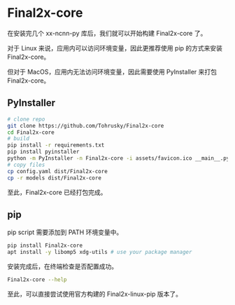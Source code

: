 # Final2x-core
在安装完几个 xx-ncnn-py 库后，我们就可以开始构建 Final2x-core 了。

对于 Linux 来说，应用内可以访问环境变量，因此更推荐使用 pip 的方式来安装 Final2x-core。

但对于 MacOS，应用内无法访问环境变量，因此需要使用 PyInstaller 来打包 Final2x-core。

## PyInstaller 
```bash
# clone repo
git clone https://github.com/Tohrusky/Final2x-core
cd Final2x-core
# build
pip install -r requirements.txt
pip install pyinstaller
python -m PyInstaller -n Final2x-core -i assets/favicon.ico __main__.py
# copy files
cp config.yaml dist/Final2x-core
cp -r models dist/Final2x-core
```
至此，Final2x-core 已经打包完成。

## pip
pip script 需要添加到 PATH 环境变量中。
```bash
pip install Final2x-core
apt install -y libomp5 xdg-utils # use your package manager
```
安装完成后，在终端检查是否配置成功。
```bash
Final2x-core --help
```
至此，可以直接尝试使用官方构建的 Final2x-linux-pip 版本了。